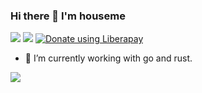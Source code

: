 ### Hi there 👋  I'm houseme


[![](https://komarev.com/ghpvc/?username=houseme)](https://github.com/houseme)
[![](https://img.shields.io/github/followers/houseme?label=Follow&style=social)](https://github.com/houseme)
<noscript><a href="https://liberapay.com/houseme/donate"><img alt="Donate using Liberapay" src="https://img.shields.io/liberapay/patrons/houseme.svg?logo=liberapay"></a></noscript>


- 🔭 I’m currently working with go and rust.

[![](https://github-readme-stats.vercel.app/api?username=houseme&show_icons=true&count_private=true&line_height=40)]()
